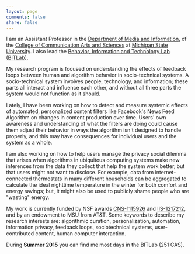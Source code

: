 ```yaml
---
layout: page
comments: false
share: false
---
```


I am an Assistant Professor in the [Department of Media and Information](http://mi.msu.edu/), of the [College of Communication Arts and Sciences](http://cas.msu.edu/) at [Michigan State University](http://msu.edu/). I also lead the [Behavior, Information and Technology Lab (BITLab)](https://bitlab.cas.msu.edu).

My research program is focused on understanding the effects of feedback loops between human and algorithm behavior in socio-technical systems. A socio-technical system involves people, technology, and information; these parts all interact and influence each other, and without all three parts the system would not function as it should.

Lately, I have been working on how to detect and measure systemic effects of automated, personalized content filters like Facebook's News Feed Algorithm on changes in content production over time. Users' own awareness and understanding of what the filters are doing could cause them adjust their behavior in ways the algorithm isn't designed to handle properly, and this may have consequences for individual users and the system as a whole.

I am also working on how to help users manage the privacy social dilemma that arises when algorithms in ubiquitous computing systems make new inferences from the data they collect that help the system work better, but that users might not want to disclose. For example, data from internet-connected thermostats in many different households can be aggregated to calculate the ideal nighttime temperature in the winter for both comfort and energy savings; but, it might also be used to publicly shame people who are "wasting" energy.

My work is currently funded by NSF awards [CNS-1115926](http://www.nsf.gov/awardsearch/showAward.do?AwardNumber=1115926) and [IIS-1217212](http://nsf.gov/awardsearch/showAward?AWD_ID=1217212), and by an endowment to MSU from AT&T. Some keywords to describe my research interests are: algorithmic curation, personalization, automation, information privacy, feedback loops, sociotechnical systems, user-contributed content, human computer interaction.

During **Summer 2015** you can find me most days in the BITLab (251 CAS).

